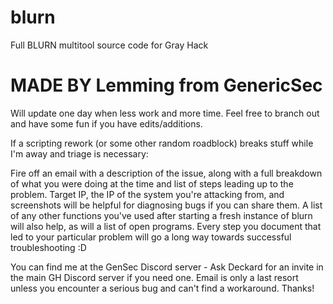 # blurn
Full BLURN multitool source code for Gray Hack 

# MADE BY Lemming from GenericSec
Will update one day when less work and more time. Feel free to branch out and have some fun if you have edits/additions.

If a scripting rework (or some other random roadblock) breaks stuff while I'm away and triage is necessary: 

Fire off an email with a description of the issue, along with a full breakdown of what you were doing at the time and list of steps leading up to the problem. 
Target IP, the IP of the system you're attacking from, and screenshots will be helpful for diagnosing bugs if you can share them. 
A list of any other functions you've used after starting a fresh instance of blurn will also help, as will a list of open programs.
Every step you document that led to your particular problem will go a long way towards successful troubleshooting :D

You can find me at the GenSec Discord server - Ask Deckard for an invite in the main GH Discord server if you need one. Email is only a last resort unless you encounter a serious bug and can't find a workaround. Thanks!
